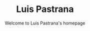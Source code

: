 ---
title: Luis Pastrana
subtitle: Welcome to Luis Pastrana's homepage
layout: page
hero_height: is-large
callouts: home_callouts
show_sidebar: false
---